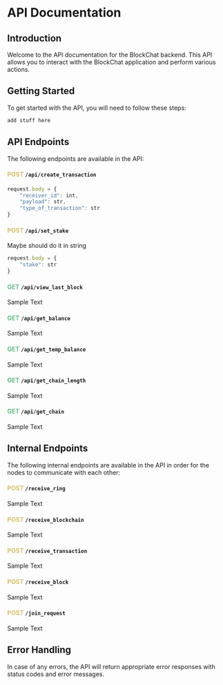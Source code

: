 # API Documentation

## Introduction
Welcome to the API documentation for the BlockChat backend. This API allows you to interact with the BlockChat application and perform various actions.

## Getting Started
To get started with the API, you will need to follow these steps:

```bash 
add stuff here
```

## API Endpoints
The following endpoints are available in the API:

#### <span style="color:#d7bf6c">POST</span> `/api/create_transaction`

```javascript
request.body = {
    "receiver_id": int,
    "payload": str,
    "type_of_transaction": str
}
```

#### <span style="color:#d7bf6c">POST</span> `/api/set_stake`

Maybe should do it in string
```javascript
request.body = {
    "stake": str
}
```

#### <span style="color:#63bc86">GET</span> `/api/view_last_block`
Sample Text

#### <span style="color:#63bc86">GET</span> `/api/get_balance`
Sample Text

#### <span style="color:#63bc86">GET</span> `/api/get_temp_balance`
Sample Text

#### <span style="color:#63bc86">GET</span> `/api/get_chain_length`
Sample Text

#### <span style="color:#63bc86">GET</span> `/api/get_chain`
Sample Text

## Internal Endpoints
The following internal endpoints are available in the API in order for the nodes to communicate with each other:

#### <span style="color:#d7bf6c">POST</span> `/receive_ring`
Sample Text

#### <span style="color:#d7bf6c">POST</span> `/receive_blockchain`
Sample Text

#### <span style="color:#d7bf6c">POST</span> `/receive_transaction`
Sample Text

#### <span style="color:#d7bf6c">POST</span> `/receive_block`
Sample Text

#### <span style="color:#d7bf6c">POST</span> `/join_request`
Sample Text


## Error Handling
In case of any errors, the API will return appropriate error responses with status codes and error messages.